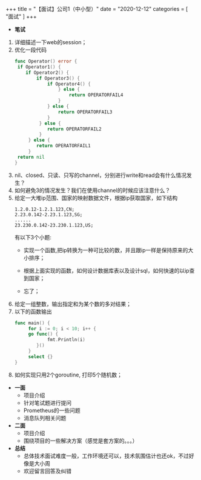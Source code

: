 +++
title = "【面试】公司1（中小型）"
date = "2020-12-12"
categories = [
    "面试"
]
+++

* **笔试**
1. 详细描述一下web的session；
2. 优化一段代码
    ```go
    func Operator() error {
     if Operator1() {
        if Operator2() {
            if Operator3() {
                if Operator4() {
                    } else {
                        return OPERATORFAIL4
                    }
                } else {
                    return OPERATORFAIL3
                }
             } else {
                return OPERATORFAIL2
             }
         } else {
            return OPERATORFAIL1
         }
     return nil
    }
    ```
3. nil、closed、只读、只写的channel，分别进行write和read会有什么情况发生？
4. 如何避免3的情况发生？我们在使用channel的时候应该注意什么？
5. 给定一大堆ip范围、国家的映射数据文件，根据ip获取国家，如下结构
    ```
    1.2.0.12-1.2.1.123,CN;
    2.23.0.142-2.23.1.123,SG;
    ......
    23.230.0.142-23.230.1.123,US;
    ```
    有以下3个小题:
    * 实现一个函数,把ip转换为一种可比较的数，并且跟ip一样是保持原来的大小排序；

    * 根据上面实现的函数，如何设计数据库表以及设计sql，如何快速的以ip查到国家；
    * 忘了；
6. 给定一组整数，输出指定和为某个数的多对结果；
7. 以下的函数输出
    ```go
    func main() {
         for i := 0; i < 10; i++ {
         go func() {
                fmt.Println(i)
            }() 
         } 
         select {}
    }
    ```
8. 如何实现只用2个goroutine, 打印5个随机数；
* **一面**
    * 项目介绍
    * 针对笔试题进行提问
    * Prometheus的一些问题
    * 消息队列相关问题
* **二面**
    * 项目介绍
    * 围绕项目的一些解决方案（感觉是套方案的。。。）
* **总结**
    * 总体技术面试难度一般，工作环境还可以，技术氛围估计也还ok，不过好像是大小周
    * 欢迎留言回答及纠错